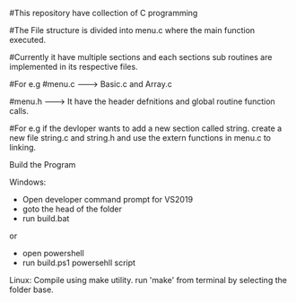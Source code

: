 #This repository have collection of C programming

#The File structure is divided into menu.c where the main function executed. 

#Currently it have multiple sections and each sections sub routines are implemented in its respective files.

#For e.g 
#menu.c  ---> Basic.c and Array.c

#menu.h ---> It have the header defnitions and global routine function calls.

#For e.g if the devloper wants to add a new section called string. create a new file string.c and string.h and use the extern functions in menu.c to linking.




Build the Program

Windows:

- Open developer command prompt for VS2019
- goto the head of the folder
- run build.bat

or

- open powershell
- run build.ps1 powersehll script

Linux:
Compile using make utility.
run 'make' from terminal by selecting the folder base.
